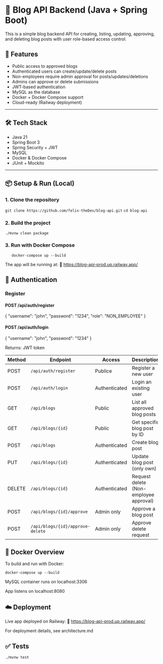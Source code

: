 # 📝 Blog API Backend (Java + Spring Boot)

This is a simple blog backend API for creating, listing, updating, approving, and deleting blog posts with user role-based access control.

## 🚀 Features

- Public access to approved blogs
- Authenticated users can create/update/delete posts
- Non-employees require admin approval for posts/updates/deletions
- Admins can approve or delete submissions
- JWT-based authentication
- MySQL as the database
- Docker + Docker Compose support
- Cloud-ready (Railway deployment)

---

## 🛠️ Tech Stack

- Java 21
- Spring Boot 3
- Spring Security + JWT
- MySQL
- Docker & Docker Compose
- JUnit + Mockito

---

## 📦 Setup & Run (Local)

### 1. Clone the repository

`git clone https://github.com/felix-theDev/blog-api.git`
`cd blog-api`

### 2. Build the project

`./mvnw clean package`

### 3. Run with Docker Compose

`   docker-compose up --build`

   The app will be running at:
   📍 https://blog-api-prod.up.railway.app/


## 🔐 Authentication

### Register


#### POST /api/auth/register

{
    "username": "john",
    "password": "1234",
    "role": "NON_EMPLOYEE"
}

#### POST /api/auth/login

{
    "username": "john",
    "password": "1234"
}

Returns: JWT token

| Method | Endpoint                         | Access        | Description                            |
|--------|----------------------------------|---------------|----------------------------------------|
| POST   | `/api/auth/register`             | Publice       | Register a new user                    |
| POST   | `/api/auth/login`                | Authenticated | Login an existing user                 |
| GET    | `/api/blogs`                     | Public        | List all approved blog posts           |
| GET    | `/api/blogs/{id}`                | Public        | Get specific blog post by ID           |
| POST   | `/api/blogs`                     | Authenticated | Create blog post                       |
| PUT    | `/api/blogs/{id}`                | Authenticated | Update blog post (only own)            |
| DELETE | `/api/blogs/{id}`                | Authenticated | Request delete (Non-employee approval) |
| POST   | `/api/blogs/{id}/approve`        | Admin only    | Approve a blog post                    |
| POST   | `/api/blogs/{id}/approve-delete` | Admin only    | Approve delete request                 |

## 🐳 Docker Overview

To build and run with Docker:

`docker-compose up --build`

MySQL container runs on localhost:3306

App listens on localhost:8080

## ☁️ Deployment

Live app deployed on Railway:
🔗 https://blog-api-prod.up.railway.app/

For deployment details, see architecture.md

## ✅ Tests

`./mvnw test`